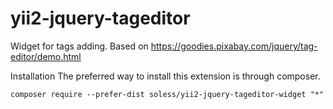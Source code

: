 # yii2-jquery-tageditor

Widget for tags adding. Based on https://goodies.pixabay.com/jquery/tag-editor/demo.html

Installation
The preferred way to install this extension is through composer.

```
composer require --prefer-dist soless/yii2-jquery-tageditor-widget "*"
```
